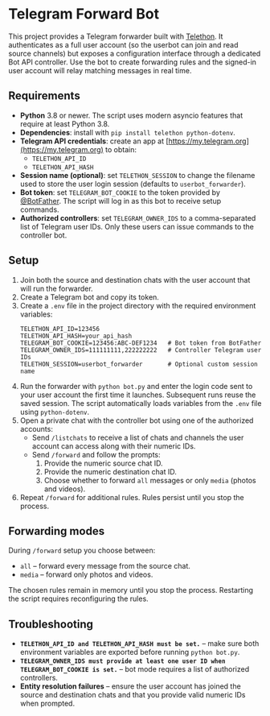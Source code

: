 # Telegram Forward Bot

This project provides a Telegram forwarder built with [Telethon](https://docs.telethon.dev/).
It authenticates as a full user account (so the userbot can join and read source
channels) but exposes a configuration interface through a dedicated Bot API
controller. Use the bot to create forwarding rules and the signed-in user
account will relay matching messages in real time.

## Requirements

* **Python** 3.8 or newer. The script uses modern asyncio features that require at least Python 3.8.
* **Dependencies**: install with `pip install telethon python-dotenv`.
* **Telegram API credentials**: create an app at [https://my.telegram.org](https://my.telegram.org) to obtain:
  * `TELETHON_API_ID`
  * `TELETHON_API_HASH`
* **Session name (optional)**: set `TELETHON_SESSION` to change the filename used to store the user login session (defaults to `userbot_forwarder`).
* **Bot token**: set `TELEGRAM_BOT_COOKIE` to the token provided by [@BotFather](https://t.me/BotFather). The script will log in as this bot to receive setup commands.
* **Authorized controllers**: set `TELEGRAM_OWNER_IDS` to a comma-separated list of Telegram user IDs. Only these users can issue commands to the controller bot.

## Setup

1. Join both the source and destination chats with the user account that will run the forwarder.
2. Create a Telegram bot and copy its token.
3. Create a `.env` file in the project directory with the required environment variables:
   ```env
   TELETHON_API_ID=123456
   TELETHON_API_HASH=your_api_hash
   TELEGRAM_BOT_COOKIE=123456:ABC-DEF1234   # Bot token from BotFather
   TELEGRAM_OWNER_IDS=111111111,222222222   # Controller Telegram user IDs
   TELETHON_SESSION=userbot_forwarder       # Optional custom session name
   ```
4. Run the forwarder with `python bot.py` and enter the login code sent to your user account the first time it launches. Subsequent runs reuse the saved session. The script automatically loads variables from the `.env` file using `python-dotenv`.
5. Open a private chat with the controller bot using one of the authorized accounts:
   * Send `/listchats` to receive a list of chats and channels the user account can access along with their numeric IDs.
   * Send `/forward` and follow the prompts:
     1. Provide the numeric source chat ID.
     2. Provide the numeric destination chat ID.
     3. Choose whether to forward `all` messages or only `media` (photos and videos).
6. Repeat `/forward` for additional rules. Rules persist until you stop the process.

## Forwarding modes

During `/forward` setup you choose between:

* `all` – forward every message from the source chat.
* `media` – forward only photos and videos.

The chosen rules remain in memory until you stop the process. Restarting the script requires reconfiguring the rules.

## Troubleshooting

* **`TELETHON_API_ID and TELETHON_API_HASH must be set.`** – make sure both environment variables are exported before running `python bot.py`.
* **`TELEGRAM_OWNER_IDS must provide at least one user ID when TELEGRAM_BOT_COOKIE is set.`** – bot mode requires a list of authorized controllers.
* **Entity resolution failures** – ensure the user account has joined the source and destination chats and that you provide valid numeric IDs when prompted.

